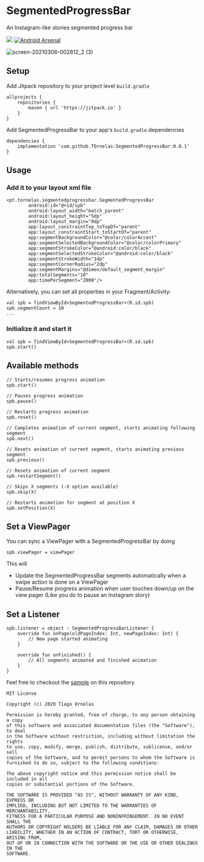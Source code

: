 # SegmentedProgressBar

An Instagram-like stories segmented progress bar

[![](https://jitpack.io/v/TOrnelas/SegmentedProgressBar.svg)](https://jitpack.io/#TOrnelas/SegmentedProgressBar)
[![Android Arsenal]( https://img.shields.io/badge/Android%20Arsenal-SegmentedProgressBar-green.svg?style=flat )]( https://android-arsenal.com/details/1/8229 )

![screen-20210306-002812_2 (3)](https://user-images.githubusercontent.com/17816841/110188846-0a784800-7e15-11eb-85c2-897e572173c2.gif)


## Setup

Add Jitpack repository to your project level `build.gradle`

```
allprojects {
    repositories {
        maven { url 'https://jitpack.io' }
    }
}
```

Add SegmentedProgressBar to your app's `build.gradle` dependencies

```
dependencies {
    implementation 'com.github.TOrnelas:SegmentedProgressBar:0.0.1'
}
```

## Usage

### Add it to your layout xml file

```
<pt.tornelas.segmentedprogressbar.SegmentedProgressBar
        android:id="@+id/spb"
        android:layout_width="match_parent"
        android:layout_height="5dp"
        android:layout_margin="8dp"
        app:layout_constraintTop_toTopOf="parent"
        app:layout_constraintStart_toStartOf="parent"
        app:segmentBackgroundColor="@color/colorAccent"
        app:segmentSelectedBackgroundColor="@color/colorPrimary"
        app:segmentStrokeColor="@android:color/black"
        app:segmentSelectedStrokeColor="@android:color/black"
        app:segmentStrokeWidth="1dp"
        app:segmentCornerRadius="2dp"
        app:segmentMargins="@dimen/default_segment_margin"
        app:totalSegments="10"
        app:timePerSegment="2000"/>
```

Alternatively, you can set all properties in your Fragment/Activity:

```
val spb = findViewById<SegmentedProgressBar>(R.id.spb)
spb.segmentCount = 10
...
```

### Initialize it and start it

```
val spb = findViewById<SegmentedProgressBar>(R.id.spb)
spb.start()
```

## Available methods

```
// Starts/resumes progress animation
spb.start()

// Pauses progress animation
spb.pause()

// Restarts progress animation
spb.reset()

// Completes animation of current segment, starts animating following segment
spb.next()

// Resets animation of current segment, starts animating previous segment
spb.previous()

// Resets animation of current segment
spb.restartSegment()

// Skips X segments (-X option available)
spb.skip(X)

// Restarts animation for segment at position X
spb.setPosition(X)
```

## Set a ViewPager

You can sync a ViewPager with a SegmentedProgressBar by doing

```
spb.viewPager = viewPager
```

This will
- Update the SegmentedProgressBar segments automatically when a swipe action is done on a ViewPager
- Pause/Resume progress animation when user touches down/up on the view pager (Like you do to pause an Instagram story)

## Set a Listener

```
spb.listener = object : SegmentedProgressBarListener {
    override fun onPage(oldPageIndex: Int, newPageIndex: Int) {
        // New page started animating
    }

    override fun onFinished() {
        // All segments animated and finished animation
    }
}
```

Feel free to checkout the [sample](https://github.com/TOrnelas/SegmentedProgressBar/tree/master/app) on this repository

```
MIT License

Copyright (c) 2020 Tiago Ornelas

Permission is hereby granted, free of charge, to any person obtaining a copy
of this software and associated documentation files (the "Software"), to deal
in the Software without restriction, including without limitation the rights
to use, copy, modify, merge, publish, distribute, sublicense, and/or sell
copies of the Software, and to permit persons to whom the Software is
furnished to do so, subject to the following conditions:

The above copyright notice and this permission notice shall be included in all
copies or substantial portions of the Software.

THE SOFTWARE IS PROVIDED "AS IS", WITHOUT WARRANTY OF ANY KIND, EXPRESS OR
IMPLIED, INCLUDING BUT NOT LIMITED TO THE WARRANTIES OF MERCHANTABILITY,
FITNESS FOR A PARTICULAR PURPOSE AND NONINFRINGEMENT. IN NO EVENT SHALL THE
AUTHORS OR COPYRIGHT HOLDERS BE LIABLE FOR ANY CLAIM, DAMAGES OR OTHER
LIABILITY, WHETHER IN AN ACTION OF CONTRACT, TORT OR OTHERWISE, ARISING FROM,
OUT OF OR IN CONNECTION WITH THE SOFTWARE OR THE USE OR OTHER DEALINGS IN THE
SOFTWARE.
```
